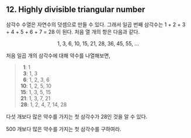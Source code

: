 ## 12. Highly divisible triangular number

삼각수 수열은 자연수의 덧셈으로 만들 수 있다. 그래서 일곱 번째 삼각수는 1 + 2 + 3 + 4 + 5 + 6 + 7 = 28 이 된다. 처음 열 개의 항은 다음과 같다.

<p align="center">
  1, 3, 6, 10, 15, 21, 28, 36, 45, 55, ...
</p>

처음 일곱 개의 삼각수에 대해 약수를 나열해보면,

> **&nbsp;&nbsp;1**: 1<br>
> **&nbsp;&nbsp;3**: 1, 3<br>
> **&nbsp;&nbsp;6**: 1, 2, 3, 6<br>
> **10**: 1, 2, 5, 10<br>
> **15**: 1, 3, 5, 15<br>
> **21**: 1, 3, 7, 21<br>
> **28**: 1, 2, 4, 7, 14, 28

다섯 개보다 많은 약수를 가지는 첫 삼각수가 28인 것을 알 수 있다.

500 개보다 많은 약수를 가지는 첫 삼각수를 구하여라.
